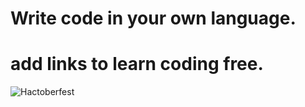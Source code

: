 # Write code in your own language.
# add links to learn coding free.

![Hactoberfest](https://hacktoberfest.digitalocean.com/)
